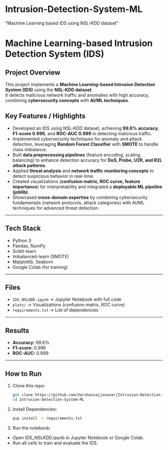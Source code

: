 # Intrusion-Detection-System-ML
"Machine Learning based IDS using NSL-KDD dataset"
# Machine Learning-based Intrusion Detection System (IDS)

## Project Overview
This project implements a **Machine Learning-based Intrusion Detection System (IDS)** using the **NSL-KDD dataset**.  
It detects malicious network traffic and anomalies with high accuracy, combining **cybersecurity concepts** with **AI/ML techniques**. 

## Key Features / Highlights

- Developed an IDS using NSL-KDD dataset, achieving **99.6% accuracy**, **F1-score 0.996**, and **ROC-AUC 0.999** in detecting malicious traffic.  
- Implemented cybersecurity techniques for anomaly and attack detection, leveraging **Random Forest Classifier** with **SMOTE** to handle class imbalance.  
- Built **data preprocessing pipelines** (feature encoding, scaling, balancing) to enhance detection accuracy for **DoS, Probe, U2R, and R2L attack patterns**.  
- Applied **threat analysis** and **network traffic monitoring concepts** to detect suspicious behavior in real-time.  
- Created visualizations (**confusion matrix, ROC curve, feature importance**) for interpretability and integrated a **deployable ML pipeline (joblib)**.  
- Showcased **cross-domain expertise** by combining cybersecurity fundamentals (network protocols, attack categories) with AI/ML techniques for advanced threat detection.

---

##  Tech Stack
- Python 3
- Pandas, NumPy
- Scikit-learn
- Imbalanced-learn (SMOTE)
- Matplotlib, Seaborn
- Google Colab (for training)

---

## Files
- `IDS_NSLKDD.ipynb` → Jupyter Notebook with full code  
- `plots/` → Visualizations (confusion matrix, ROC curve)  
- `requirements.txt` → List of dependencies  

---

## Results
- **Accuracy:** 99.6%  
- **F1-score:** 0.996  
- **ROC-AUC:** 0.999  


---

## How to Run
1. Clone this repo:
   ```bash
   git clone https://github.com/Varshavsajjanavar/Intrusion-Detection-System-ML.git
   cd Intrusion-Detection-System-ML
2. Install Dependencies:
   ```bash
   pip install -r requirements.txt
3. Run the notebook:
-  Open IDS_NSLKDD.ipynb in Jupyter Notebook or Google Colab.
-  Run all cells to train and evaluate the IDS.


